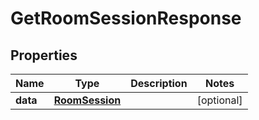 

# GetRoomSessionResponse


## Properties

Name | Type | Description | Notes
------------ | ------------- | ------------- | -------------
**data** | [**RoomSession**](RoomSession.md) |  |  [optional]



